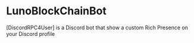# LunoBlockChainBot
[DiscordRPC4User] is a Discord bot that show a custom Rich Presence on your Discord profile

